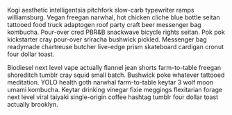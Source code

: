 Kogi aesthetic intelligentsia pitchfork slow-carb typewriter ramps williamsburg. Vegan freegan narwhal, hot chicken cliche blue bottle seitan tattooed food truck adaptogen roof party craft beer messenger bag kombucha. Pour-over cred PBR&B snackwave bicycle rights seitan. Pok pok kickstarter cray pour-over sriracha bushwick pickled. Messenger bag readymade chartreuse butcher live-edge prism skateboard cardigan cronut four dollar toast.

Biodiesel next level vape actually flannel jean shorts farm-to-table freegan shoreditch tumblr cray squid small batch. Bushwick poke whatever tattooed meditation. YOLO health goth narwhal farm-to-table keytar 3 wolf moon umami kombucha. Keytar drinking vinegar fixie meggings flexitarian forage next level viral taiyaki single-origin coffee hashtag tumblr four dollar toast actually brooklyn.